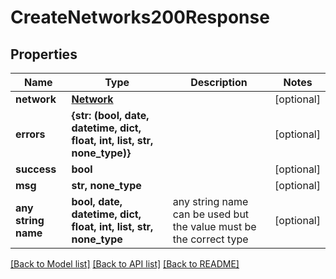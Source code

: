 # CreateNetworks200Response


## Properties
Name | Type | Description | Notes
------------ | ------------- | ------------- | -------------
**network** | [**Network**](Network.md) |  | [optional] 
**errors** | **{str: (bool, date, datetime, dict, float, int, list, str, none_type)}** |  | [optional] 
**success** | **bool** |  | [optional] 
**msg** | **str, none_type** |  | [optional] 
**any string name** | **bool, date, datetime, dict, float, int, list, str, none_type** | any string name can be used but the value must be the correct type | [optional]

[[Back to Model list]](../README.md#documentation-for-models) [[Back to API list]](../README.md#documentation-for-api-endpoints) [[Back to README]](../README.md)


